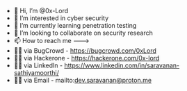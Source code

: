- 👋 Hi, I’m @0x-Lord
- 👀 I’m interested in cyber security
- 🌱 I’m currently learning penetration testing
- 💞️ I’m looking to collaborate on security research
- 📫 How to reach me --->
- 🧑‍💻 via BugCrowd    - https://bugcrowd.com/0xLord
- 🧑‍💻 via Hackerone   - https://hackerone.com/0x-lord
- 🧑‍💻 via LinkedIn    - https://www.linkedin.com/in/saravanan-sathiyamoorthi/
- 🧑‍💻 via Email       - mailto:dev.saravanan@proton.me

<!---
0x-Lord/0x-Lord is a ✨ special ✨ repository because its `README.md` (this file) appears on your GitHub profile.
You can click the Preview link to take a look at your changes.
--->
